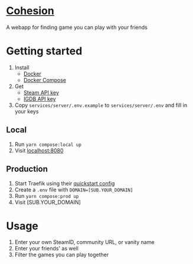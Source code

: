 # [Cohesion](https://cohesion.dacio.app)

A webapp for finding game you can play with your friends

# Getting started

1. Install
   - [Docker](https://www.docker.com/get-started/)
   - [Docker Compose](https://docs.docker.com/compose/install/)
1. Get
   - [Steam API key](https://steamcommunity.com/dev/apikey)
   - [IGDB API key](https://api.igdb.com/)
1. Copy `services/server/.env.example` to `services/server/.env` and fill in your keys

## Local

1. Run `yarn compose:local up`
1. Visit [localhost:8080](http://localhost:8080)

## Production

1. Start Traefik using their [quickstart config](https://docs.traefik.io/#the-traefik-quickstart-using-docker)
1. Create a `.env` file with `DOMAIN=[SUB.YOUR_DOMAIN]`
1. Run `yarn compose:prod up`
1. Visit [SUB.YOUR_DOMAIN]

# Usage

1. Enter your own SteamID, community URL, or vanity name
1. Enter your friends' as well
1. Filter the games you can play together
